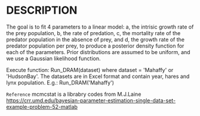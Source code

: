 # DESCRIPTION
The goal is to fit 4 parameters to a linear model: a, the intrisic growth rate of the prey population, b, the rate of predation, c, the mortality rate of the predator population in the absence of prey, and d, the growth rate of the predator population per prey, to produce a posterior density function for each of the parameters.
Prior distributions are assumed to be uniform, and we use a Gaussian likelihood function. 


Execute function: Run_DRAM(dataset) where dataset = 'Mahaffy' or 'HudsonBay'. The datasets are in Excel format and contain year, hares and lynx population. 
E.g.: Run_DRAM('Mahaffy')

```Reference```
mcmcstat is a librabry codes from M.J.Laine https://crr.umd.edu/bayesian-parameter-estimation-single-data-set-example-problem-52-matlab


